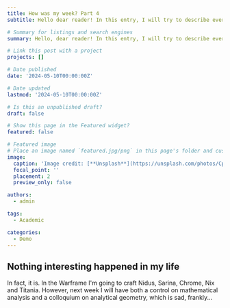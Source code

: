 ```yaml
---
title: How was my week? Part 4
subtitle: Hello dear reader! In this entry, I will try to describe every day from the past week.

# Summary for listings and search engines
summary: Hello, dear reader! In this entry, I will try to describe every day from the past week.

# Link this post with a project
projects: []

# Date published
date: '2024-05-10T00:00:00Z'

# Date updated
lastmod: '2024-05-10T00:00:00Z'

# Is this an unpublished draft?
draft: false

# Show this page in the Featured widget?
featured: false

# Featured image
# Place an image named `featured.jpg/png` in this page's folder and customize its options here.
image:
  caption: 'Image credit: [**Unsplash**](https://unsplash.com/photos/CpkOjOcXdUY)'
  focal_point: ''
  placement: 2
  preview_only: false

authors:
  - admin

tags:
  - Academic

categories:
  - Demo
---
```


## Nothing interesting happened in my life

In fact, it is. In the Warframe I'm going to craft Nidus, Sarina, Chrome, Nix and Titania. However, next week I will have both a control on mathematical analysis and a colloquium on analytical geometry, which is sad, frankly...
